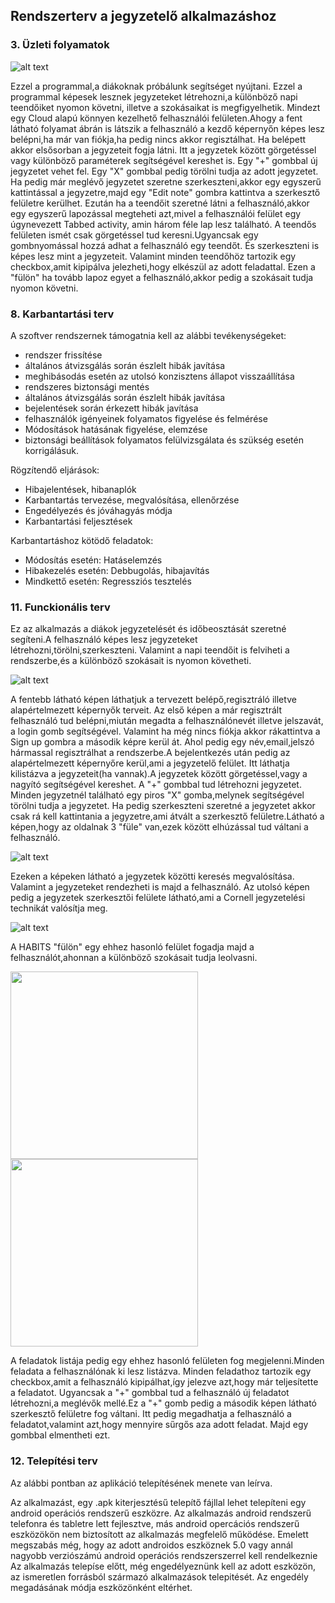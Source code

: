 Rendszerterv a jegyzetelő alkalmazáshoz
---------------------------------------


### 3. Üzleti folyamatok

![alt text](https://github.com/vajkone/SZFM_Projekt2/blob/main/K%C3%A9pek/BPMNF.png "BPMN diagramm")

Ezzel a programmal,a diákoknak próbálunk segítséget nyújtani. Ezzel a programmal képesek lesznek jegyzeteket létrehozni,a különböző napi teendőiket nyomon követni,
illetve a szokásaikat is megfigyelhetik. Mindezt egy Cloud alapú könnyen kezelhető felhasználói felületen.Ahogy a fent látható folyamat ábrán is látszik
a felhasználó a kezdő képernyőn képes lesz belépni,ha már van fiókja,ha pedig nincs akkor regisztálhat. Ha belépett akkor elsősorban a jegyzeteit fogja látni.
Itt a jegyzetek között görgetéssel vagy különböző paraméterek segítségével kereshet is. Egy "+" gombbal új jegyzetet vehet fel. Egy "X" gombbal pedig törölni tudja az adott jegyzetet.  
Ha pedig már meglévő jegyzetet szeretne szerkeszteni,akkor egy egyszerű kattintással a jegyzetre,majd egy "Edit note" gombra kattintva a szerkesztő felületre kerülhet.
Ezután ha a teendőit szeretné látni a felhasználó,akkor egy egyszerű lapozással megteheti azt,mivel a felhasználói felület egy úgynevezett Tabbed activity, amin három féle lap lesz található. 
A teendős felületen ismét csak görgetéssel tud keresni.Ugyancsak egy gombnyomással hozzá adhat a felhasználó egy teendőt. És szerkeszteni is képes lesz mint a jegyzeteit. Valamint minden teendőhöz tartozik egy checkbox,amit kipipálva jelezheti,hogy elkészül az adott feladattal. Ezen a "fülön" ha tovább lapoz egyet a felhasználó,akkor pedig a szokásait tudja nyomon követni.  

### 8. Karbantartási terv  
A szoftver rendszernek támogatnia kell az alábbi tevékenységeket:  

* rendszer frissítése  
* általános átvizsgálás során észlelt hibák javítása  
* meghibásodás esetén az utolsó konzisztens állapot visszaállítása  
* rendszeres biztonsági mentés  
* általános átvizsgálás során észlelt hibák javítása  
* bejelentések során érkezett hibák javítása  
* felhasználók igényeinek folyamatos figyelése és felmérése  
* Módosítások hatásának figyelése, elemzése  
* biztonsági beállítások folyamatos felülvizsgálata és szükség esetén korrigálásuk.  

Rögzítendő eljárások:  

* Hibajelentések, hibanaplók  
* Karbantartás tervezése, megvalósítása, ellenőrzése  
* Engedélyezés és jóváhagyás módja  
* Karbantartási feljesztések  

Karbantartáshoz kötödő feladatok:
* Módosítás esetén: Hatáselemzés
* Hibakezelés esetén: Debbugolás, hibajavítás
* Mindkettő esetén: Regressziós tesztelés  

### 11. Funckionális terv

Ez az alkalmazás a diákok jegyzetelését és időbeosztását szeretné segíteni.A felhasználó képes lesz jegyzeteket létrehozni,törölni,szerkeszteni. Valamint a napi teendőit is felviheti a rendszerbe,és a különböző szokásait is nyomon követheti.  

![alt text](https://github.com/vajkone/SZFM_Projekt2/blob/main/K%C3%A9pek/designplan1.png "designplan1")  

A fentebb látható képen láthatjuk a tervezett belépő,regisztráló illetve alapértelmezett képernyők terveit. Az első képen a már regisztrált felhasználó tud belépni,miután megadta a felhasználónevét illetve jelszavát, a login gomb segítségével. Valamint ha még nincs fiókja akkor rákattintva a Sign up gombra a második képre kerül át. Ahol pedig egy név,email,jelszó hármassal regisztrálhat a rendszerbe.A bejelentkezés után pedig az alapértelmezett képernyőre kerül,ami a jegyzetelő felület. Itt láthatja kilistázva a jegyzeteit(ha vannak).A jegyzetek között görgetéssel,vagy a nagyító segítségével kereshet. A "+" gombbal tud létrehozni jegyzetet. Minden jegyzetnél található egy piros "X" gomba,melynek segítségével törölni tudja a jegyzetet. Ha pedig szerkeszteni szeretné a jegyzetet akkor csak rá kell kattintania a jegyzetre,ami átvált a szerkesztő felületre.Látható a képen,hogy az oldalnak 3 "füle" van,ezek között elhúzással tud váltani a felhasználó.  

![alt text](https://github.com/vajkone/SZFM_Projekt2/blob/main/K%C3%A9pek/designplan2.png "designplan2")  

Ezeken a képeken látható a jegyzetek közötti keresés megvalósítása. Valamint a jegyzeteket rendezheti is majd a felhasználó. Az utolsó képen pedig a jegyzetek szerkesztői felülete látható,ami a Cornell jegyzetelési technikát valósítja meg.

![alt text](https://github.com/vajkone/SZFM_Projekt2/blob/main/K%C3%A9pek/habittracking.png "habittracking")

A HABITS "fülön" egy ehhez hasonló felület fogadja majd a felhasználót,ahonnan a különböző szokásait tudja  leolvasni.

<p float="left">
  <img src="https://github.com/vajkone/SZFM_Projekt2/blob/main/K%C3%A9pek/TodoList1.png" width="300" />
  <img src="https://github.com/vajkone/SZFM_Projekt2/blob/main/K%C3%A9pek/TodoList2.png" width="300" /> 
  
</p>

A feladatok listája pedig egy ehhez hasonló felületen fog megjelenni.Minden feladata a felhasználónak ki lesz listázva. Minden feladathoz tartozik egy checkbox,amit a felhasználó kipipálhat,így jelezve azt,hogy már teljesítette a feladatot. Ugyancsak a "+" gombbal tud a felhasználó új feladatot létrehozni,a meglévők mellé.Ez a "+" gomb pedig a második képen látható szerkesztő felületre fog váltani. Itt pedig megadhatja a felhasználó a feladatot,valamint azt,hogy mennyire sűrgős aza adott feladat. Majd egy gombbal elmentheti ezt.





### 12. Telepítési terv  
Az alábbi pontban az aplikáció telepítésének menete van leírva.

Az alkalmazást, egy .apk kiterjesztésű telepítő fájllal lehet telepíteni egy android operációs rendszerű eszközre. 
Az alkalmazás android rendszerű telefonra és tabletre lett fejlesztve, más android opercációs rendszerű eszközökön nem biztosított az alkalmazás megfelelő működése.
Emelett megszabás még, hogy az adott androidos eszköznek 5.0 vagy annál nagyobb verziószámú android operációs rendszerszerrel kell rendelkeznie
Az alkalmazás telepíse előtt, még engedélyeznünk kell az adott eszközön, az ismeretlen forrásból származó alkalmazások telepitését.
Az engedély megadásának módja eszközönként eltérhet.  
